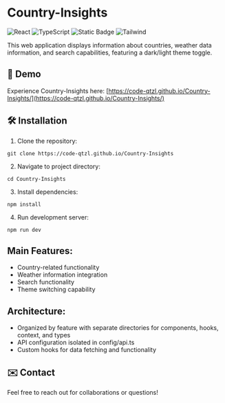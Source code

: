 # Country-Insights

![React](https://img.shields.io/badge/-React-61DAFB?logo=react&logoColor=black)
![TypeScript](https://img.shields.io/badge/-TypeScript-3178C6?logo=typescript&logoColor=white)
![Static Badge](https://img.shields.io/badge/Vite-%23646CFF?style=flat&logo=Vite&&logoColor=white)
![Tailwind](https://img.shields.io/badge/Tailwind-%2306B6D4?style=flat&logo=Tailwind-CSS&logoColor=white)

This web application displays information about countries, weather data information, and search capabilities, featuring a dark/light theme toggle.

## 🚀 Demo

Experience Country-Insights here: [https://code-qtzl.github.io/Country-Insights/](https://code-qtzl.github.io/Country-Insights/)

## 🛠️ Installation

1. Clone the repository:

```
git clone https://code-qtzl.github.io/Country-Insights
```

2.  Navigate to project directory:

```
cd Country-Insights
```

3. Install dependencies:

```
npm install
```

4. Run development server:

```
npm run dev
```

## Main Features:

-   Country-related functionality
-   Weather information integration
-   Search functionality
-   Theme switching capability

## Architecture:

-   Organized by feature with separate directories for components, hooks, context, and types
-   API configuration isolated in config/api.ts
-   Custom hooks for data fetching and functionality

## ✉️ Contact

Feel free to reach out for collaborations or questions!
